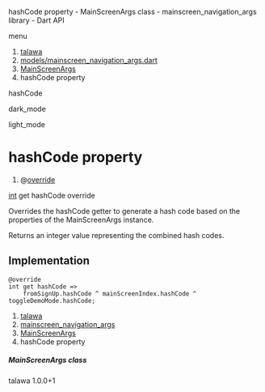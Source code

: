 




hashCode property - MainScreenArgs class - mainscreen\_navigation\_args library - Dart API







menu

1. [talawa](../../index.html)
2. [models/mainscreen\_navigation\_args.dart](../../file-___home_harshil_Desktop_open-source_palisadoes_talawa_lib_models_mainscreen_navigation_args/)
3. [MainScreenArgs](../../file-___home_harshil_Desktop_open-source_palisadoes_talawa_lib_models_mainscreen_navigation_args/MainScreenArgs-class.html)
4. hashCode property

hashCode


dark\_mode

light\_mode




# hashCode property


1. @[override](https://api.flutter.dev/flutter/dart-core/override-constant.html)

[int](https://api.flutter.dev/flutter/dart-core/int-class.html)
get
hashCode
override

Overrides the hashCode getter to generate a hash code based on the properties of the MainScreenArgs instance.

Returns an integer value representing the combined hash codes.


## Implementation

```
@override
int get hashCode =>
    fromSignUp.hashCode ^ mainScreenIndex.hashCode ^ toggleDemoMode.hashCode;
```


 


1. [talawa](../../index.html)
2. [mainscreen\_navigation\_args](../../file-___home_harshil_Desktop_open-source_palisadoes_talawa_lib_models_mainscreen_navigation_args/)
3. [MainScreenArgs](../../file-___home_harshil_Desktop_open-source_palisadoes_talawa_lib_models_mainscreen_navigation_args/MainScreenArgs-class.html)
4. hashCode property

##### MainScreenArgs class





talawa
1.0.0+1






